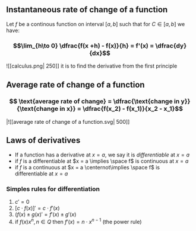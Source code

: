 ## Instantaneous rate of change of a function
Let $f$ be a continous function on interval $[a,b]$ such that for $C \in [a,b]$ we have: 
### $$\lim_{h\to 0} \dfrac{f(x +h) - f(x)}{h} = f'(x) = \dfrac{dy}{dx}$$
![[calculus.png| 250]]
it is to find the derivative from the first principle

## Average rate of change of a function
### $$ \text{average rate of change} = \dfrac{\text{change in y}}{\text{change in x}} = \dfrac{f(x_2) - f(x_1)}{x_2 - x_1}$$
|![[average  rate of change of a function.svg| 500]]
## Laws of derivatives
- If a function has a derivative at $x = a$, we say it is *differentiable* at $x=a$
- if $f$ is a differentiable at $x = a  \implies \space f$ is continuous at $x = a$
- if $f$ is a continuous at $x = a \centernot\implies \space f$ is differentiable at $x =a$
### Simples rules for differentiation
1. $c' = 0$
2. $[c \cdot f(x)]' = c \cdot f' (x)$
3. $(f(x) \pm g(x)' = f'(x)\pm g'(x)$
4. if $f(x) x^n,  n \in Q$ then $f'(x) = n \cdot x^{n-1}$  (the power rule) 